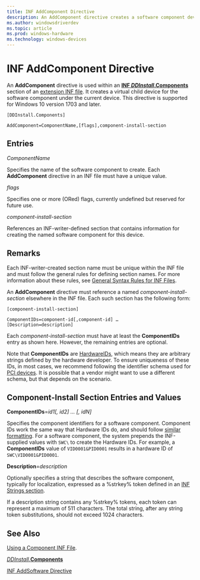 ```yaml
---
title: INF AddComponent Directive
description: An AddComponent directive creates a software component device underneath the current device.
ms.author: windowsdriverdev
ms.topic: article
ms.prod: windows-hardware
ms.technology: windows-devices
---
```


# INF AddComponent Directive

An **AddComponent** directive is used within an [**INF *DDInstall*.Components**](inf-ddinstall-components-section.md) section of an [extension INF file](using-an-extension-inf-file.md).  It creates a virtual child device for the software component under the current device. This directive is supported for Windows 10 version 1703 and later. 

```
[DDInstall.Components]

AddComponent=ComponentName,[flags],component-install-section
```

## Entries

*ComponentName*

Specifies the name of the software component to create.  Each **AddComponent** directive in an INF file must have a unique value.

*flags*

Specifies one or more (ORed) flags, currently undefined but reserved for future use.

*component-install-section*

References an INF-writer-defined section that contains information for creating the named software component for this device.  

## Remarks

Each INF-writer-created section name must be unique within the INF file and must follow the general rules for defining section names.  For more information about these rules, see [General Syntax Rules for INF Files](general-syntax-rules-for-inf-files.md).

An **AddComponent** directive must reference a named *component-install-section* elsewhere in the INF file.  Each such section has the following form:

```
[component-install-section]

ComponentIDs=component-id[,component-id] …
[Description=description]
```

Each *component-install-section* must have at least the **ComponentIDs** entry as shown here. However, the remaining entries are optional.

Note that **ComponentIDs** are [HardwareIDs](hardware-ids.md), which means they are arbitrary strings defined by the hardware developer.  To ensure uniqueness of these IDs, in most cases, we recommend following the identifier schema used for [PCI devices](identifiers-for-pci-devices.md).  It is possible that a vendor might want to use a different schema, but that depends on the scenario. 

## Component-Install Section Entries and Values
	
**ComponentIDs**=*id1[, id2] … [, idN]*

Specifies the component identifiers for a software component.  Component IDs work the same way that Hardware IDs do, and should follow [similar formatting](hardware-ids.md). For a software component, the system prepends the INF-supplied values with `SWC\` to create the Hardware IDs.  For example, a **ComponentIDs** value of `VID0001&PID0001` results in a hardware ID of `SWC\VID0001&PID0001`.

**Description**=*description*

Optionally specifies a string that describes the software component, typically for localization, expressed as a %strkey% token defined in an [INF Strings section](inf-strings-section.md).
	
If a description string contains any %strkey% tokens, each token can represent a maximum of 511 characters. The total string, after any string token substitutions, should not exceed 1024 characters.

## See Also

[Using a Component INF File](using-a-component-inf-file.md).

[*DDInstall*.**Components**](inf-ddinstall-components-section.md)

[INF AddSoftware Directive](inf-addsoftware-directive.md)
